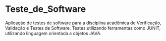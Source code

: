 # Teste_de_Software
Aplicação de testes de software para a disciplina acadêmica de Verificação, Validação e Testes de Software. Testes utilizando ferramentas como JUNIT, utilizando linguagem orientada a objetos JAVA.
